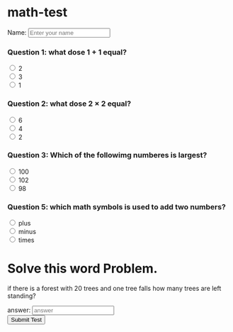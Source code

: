 # math-test

<!-- start test-->
<label for="userName">Name:</label>
<input type="text" id="userName" name="userName" placeholder="Enter your name" required>
<form>
  <h3>Question 1: what dose 1 &plus; 1 equal?</h3>
  <input type="radio" id="q1a" name="question1" value="2">
  <label for="q1a">2</label><br>
  <input type="radio" id="q1b" name="question1" value="3">
  <label for="q1b">3</label><br>
  <input type="radio" id="q1c" name="question1" value="1">
  <label for="q1c">1</label><br>

  <h3>Question 2: what dose 2 &times; 2 equal?</h3>
  <input type="radio" id="q2a" name="question2" value="6">
  <label for="q2a">6</label><br>
  <input type="radio" id="q2b" name="question2" value="4">
  <label for="q2b">4</label><br>
  <input type="radio" id="q2c" name="question2" value="2">
  <label for="q2c">2</label><br>

  <h3>Question 3: Which of the followimg numberes is largest?</h3>
  <input type="radio" id="q3a" name="question3" value="100">
  <label for="q3a">100</label><br>
  <input type="radio" id="q3b" name="question3" value="102">
  <label for="q3b">102</label><br>
  <input type="radio" id="q3c" name="question3" value="98">
  <label for="q3c">98</label><br>

<h3>Question 5: which math symbols is used to add two numbers?</h3>
  <input type="radio" id="q1a" name="question5" value="&plus;">
  <label for="q1a">plus</label><br>
  <input type="radio" id="q1b" name="question5" value="&mn;">
  <label for="q1b">minus</label><br>
  <input type="radio" id="q1c" name="question5" value="&times;">
  <label for="q1c">times</label><br>

<h1>Solve this word Problem.</h1>
<p>if there is a forest with 20 trees and one tree falls how many trees are left standing?</p>
<label for="answer">answer:</label>
<input type="text" id="answer" name="answer" placeholder="answer" required>
<br/>
<form>
<button type="submit">Submit Test</button>
<!--end test-->
